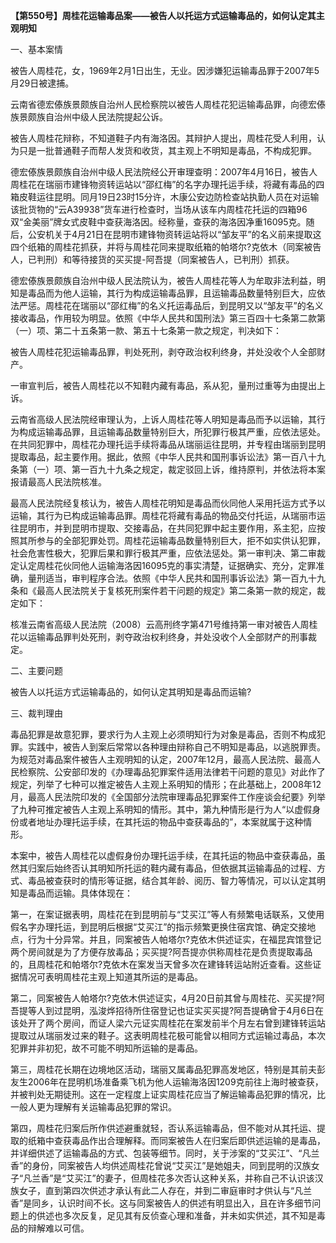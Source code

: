 **【第550号】周桂花运输毒品案——被告人以托运方式运输毒品的，如何认定其主观明知**

一、基本案情

被告人周桂花，女，1969年2月1日出生，无业。因涉嫌犯运输毒品罪于2007年5月29日被逮捕。

云南省德宏傣族景颇族自治州人民检察院以被告人周桂花犯运输毒品罪，向德宏傣族景颇族自治州中级人民法院提起公诉。

被告人周桂花辩称，不知道鞋子内有海洛因。其辩护人提出，周桂花受人利用，认为只是一批普通鞋子而帮人发货和收货，其主观上不明知是毒品，不构成犯罪。

德宏傣族景颇族自治州中级人民法院经公开审理查明：2007年4月16日，被告人周桂花在瑞丽市建锋物资转运站以“邵红梅”的名字办理托运手续，将藏有毒品的四箱皮鞋运往昆明。同月19日23时15分许，木康公安边防检查站执勤人员在对运输该批货物的“云A39938”货车进行检查时，当场从该车内周桂花托运的四箱96双“金美丽”牌女式皮鞋中查获海洛因。经称量，查获的海洛因净重16095克。随后，公安机关于4月21日在昆明市建锋物资转运站将以“邹友平”的名义前来提取这四个纸箱的周桂花抓获，并将与周桂花同来提取纸箱的帕塔尔?克依木（同案被告人，已判刑）和等待接货的买买提-阿吾提（同案被告人，已判刑）抓获。

德宏傣族景颇族自治州中级人民法院认为，被告人周桂花等人为牟取非法利益，明知是毒品而为他人运输，其行为构成运输毒品罪，且运输毒品数量特别巨大，应依法严惩。周桂花在瑞丽以“邵红梅”的名义托运毒品后，到昆明又以“邹友平”的名义接收毒品，作用较为明显。依照《中华人民共和国刑法》第三百四十七条第二款第（一）项、第二十五条第一款、第五十七条第一款之规定，判决如下：

被告人周桂花犯运输毒品罪，判处死刑，剥夺政治权利终身，并处没收个人全部财产。

一审宣判后，被告人周桂花以不知鞋内藏有毒品，系从犯，量刑过重等为由提出上诉。

云南省高级人民法院经审理认为，上诉人周桂花等人明知是毒品而予以运输，其行为构成运输毒品罪，且运输毒品数量特别巨大，所犯罪行极其严重，应依法惩处。在共同犯罪中，周桂花办理托运手续将毒品从瑞丽运往昆明，并专程由瑞丽到昆明提取毒品，起主要作用。据此，依照《中华人民共和国刑事诉讼法》第一百八十九条第（一）项、第一百九十九条之规定，裁定驳回上诉，维持原判，并依法将本案报请最高人民法院核准。

最高人民法院经复核认为，被告人周桂花明知是毒品而伙同他人采用托运方式予以运输，其行为已构成运输毒品罪。周桂花将藏有毒品的物品交付托运，从瑞丽市运往昆明市，并到昆明市提取、交接毒品，在共同犯罪中起主要作用，系主犯，应按照其所参与的全部犯罪处罚。周桂花运输毒品数量特别巨大，拒不如实供认犯罪，社会危害性极大，犯罪后果和罪行极其严重，应依法惩处。第一审判决、第二审裁定认定周桂花伙同他人运输海洛因16095克的事实清楚，证据确实、充分，定罪准确，量刑适当，审判程序合法。依照《中华人民共和国刑事诉讼法》第一百九十九条和《最高人民法院关于复核死刑案件若干问题的规定》第二条第一款的规定，裁定如下：

核准云南省高级人民法院（2008）云高刑终字第471号维持第一审对被告人周桂花以运输毒品罪判处死刑，剥夺政治权利终身，并处没收个人全部财产的刑事裁定。

二、主要问题

被告人以托运方式运输毒品的，如何认定其明知是毒品而运输?

三、裁判理由

毒品犯罪是故意犯罪，要求行为人主观上必须明知行为对象是毒品，否则不构成犯罪。实践中，被告人到案后常常以各种理由辩称自己不明知是毒品，以逃脱罪责。为规范对毒品案件被告人主观明知的认定，2007年12月，最高人民法院、最高人民检察院、公安部印发的《办理毒品犯罪案件适用法律若干问题的意见》对此作了规定，列举了七种可以推定被告人主观上系明知的情形；在此基础上，2008年12月，最高人民法院印发的《全国部分法院审理毒品犯罪案件工作座谈会纪要》列举了九种可推定被告人主观上系明知的情形。其中，第九种情形是行为人“以虚假身份或者地址办理托运手续，在其托运的物品中查获毒品的”，本案就属于这种情形。

本案中，被告人周桂花以虚假身份办理托运手续，在其托运的物品中查获毒品，虽然其归案后始终否认其明知所托运的鞋内藏有毒品，但依据其运输毒品的过程、方式、毒品被查获时的情形等证据，结合其年龄、阅历、智力等情况，可以认定其明知是毒品而运输。具体体现在：

第一，在案证据表明，周桂花在到昆明前与“艾买江”等人有频繁电话联系，又使用假名字办理托运，到昆明后根据“艾买江”的指示频繁更换住宿宾馆、确定交接地点，行为十分异常。并且，同案被告人帕塔尔?克依木供述证实，在福昆宾馆登记两个房间就是为了方便存放毒品；买买提?阿吾提亦供称周桂花是负责提取毒品的，且周桂花和帕塔尔?克依木在案发当天曾多次在建锋转运站附近查看。这些证据情况可表明周桂花主观上知道其所运的是毒品。

第二，同案被告人帕塔尔?克依木供述证实，4月20日前其曾与周桂花、买买提?阿吾提等人到过昆明，泓浚烨招待所住宿登记也证实买买提?阿吾提确曾于4月6日在该处开了两个房间，而证人梁六元证实周桂花在案发前半个月左右曾到建锋转运站提取过从瑞丽发过来的鞋子。这表明周桂花极可能曾以相同方式运输过毒品，本次犯罪并非初犯，故不可能不明知所运输的是毒品。

第三，周桂花长期在边境地区活动，瑞丽又属毒品犯罪高发地区，特别是其前夫彭友生2006年在昆明机场准备乘飞机为他人运输海洛因1209克前往上海时被查获，并被判处无期徒刑。这在一定程度上证实周桂花应当了解运输毒品犯罪的情况，比一般人更为理解有关运输毒品犯罪的常识。

第四，周桂花归案后所作供述避重就轻，否认系运输毒品，但不能对从其托运、提取的纸箱中查获毒品作出合理解释。而同案被告人在归案后即供述运输的是毒品，并详细供述了运输毒品的方式、包装等细节。同时，关于涉案的“艾买江”、“凡兰香”的身份，同案被告人均供述周桂花曾说“艾买江”是她姐夫，同到昆明的汉族女子“凡兰香”是“艾买江”的妻子，但周桂花多次否认这种关系，并称自己不认识该汉族女子，直到第四次供述才承认有此二人存在，并到二审庭审时才供认与“凡兰香”是同乡，认识时间不长。这与同案被告人的供述有明显出入，且在许多细节问题上的供述也多次反复，足见其有反侦查心理和准备，并未如实供述，其不知是毒品的辩解难以可信。